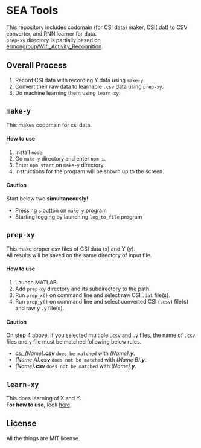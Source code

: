 # SEA Tools

This repository includes codomain (for CSI data) maker, CSI(.dat) to CSV converter, and RNN learner for data.\
`prep-xy` directory is partially based on [ermongroup/Wifi_Activity_Recognition](https://github.com/ermongroup/Wifi_Activity_Recognition).

## **Overall Process**

1. Record CSI data with recording Y data using `make-y`.
2. Convert their raw data to learnable `.csv` data using `prep-xy`.
3. Do machine learning them using `learn-xy`.

## `make-y`

This makes codomain for csi data.

#### How to use

1. Install `node`.
2. Go `make-y` directory and enter `npm i`.
3. Enter `npm start` on `make-y` directory.
4. Instructions for the program will be shown up to the screen.

#### Caution

Start below two **simultaneously!**

-   Pressing `s` button on `make-y` program
-   Starting logging by launching `log_to_file` program

## `prep-xy`

This make proper csv files of CSI data (x) and Y (y).\
All results will be saved on the same directory of input file.

#### How to use

1. Launch MATLAB.
2. Add `prep-xy` directory and its subdirectory to the path.
3. Run `prep_x()` on command line and select raw CSI `.dat` file(s).
4. Run `prep_y()` on command line and select converted CSI (`.csv`) file(s) and raw y `.y` file(s).

#### Caution

On step 4 above, if you selected multiple `.csv` and `.y` files, the name of `.csv` files and `y` file must be matched following below rules.

-   *csi_(Name)**.csv*** `does be matched` with *(Name).**y***.
-   *(Name A)**.csv*** `does not be matched` with *(Name B).**y***.
-   *(Name)**.csv*** `does not be matched` with *(Name).**y***.


## `learn-xy`

This does learning of X and Y.\
**For how to use**, look [here](learn-xy/README.md).

## License

All the things are MIT license.

